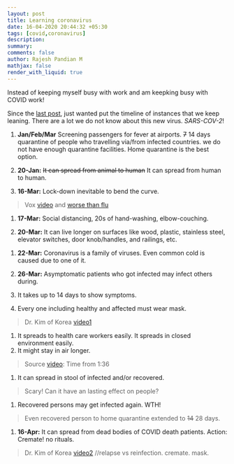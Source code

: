 ```yaml
---
layout: post
title: Learning coronavirus
date: 16-04-2020 20:44:32 +05:30
tags: [covid,coronavirus]
description:
summary:
comments: false
author: Rajesh Pandian M
mathjax: false
render_with_liquid: true
---
```


Instead of keeping myself busy with work and am keepking busy with COVID work!

Since the [last post](/blog/corono-virus-pedia.html), just wanted put the timeline of instances that we keep leaning.
There are a lot we do not know about this new virus. *SARS-COV-2*!

1. **Jan/Feb/Mar** Screening passengers for fever at airports. ~~7~~ 14 days quarantine of people who travelling via/from infected countries. we do not have enough quarantine facilities. Home quarantine is the best option.


1. **20-Jan:** ~~It can spread from animal to human~~ It can spread from human to human.

1. **16-Mar:** Lock-down inevitable to bend the curve.
> Vox [video](https://www.youtube.com/watch?v=dSQztKXR6k0) and [worse than flu](https://www.youtube.com/watch?v=FVIGhz3uwuQ&t=1s)


1. **17-Mar:** Social distancing, 20s of hand-washing, elbow-couching.

1. **20-Mar:** It can live longer on surfaces like wood, plastic, stainless steel, elevator switches, door knob/handles, and railings, etc.
>
1. **22-Mar:** Coronavirus is a family of viruses. Even common cold is caused due to one of it.
1. **26-Mar:** Asymptomatic patients who got infected may infect others during.
1. It takes up to 14 days to show symptoms.


1. Every one including healthy and affected must wear mask.
> Dr. Kim of Korea [video1](https://www.youtube.com/watch?v=gAk7aX5hksU)

1. It spreads to health care workers easily. It spreads in closed environment easily.
1. It might stay in air longer.
> Source [video](https://youtu.be/H2azcn7MqOU?t=96): Time from 1:36

1. It can spread in stool of infected and/or recovered.
> Scary! Can it have an lasting effect on people?

1. Recovered persons may get infected again. WTH!
> Even recovered person to home quarantine extended to ~~14~~ 28 days.

1. **16-Apr:** It can spread from dead bodies of COVID death patients. Action: Cremate! no rituals.
>  Dr. Kim of Korea [video2](https://www.youtube.com/watch?v=QwoNP9QWr4Y) //relapse vs reinfection. cremate. mask.
